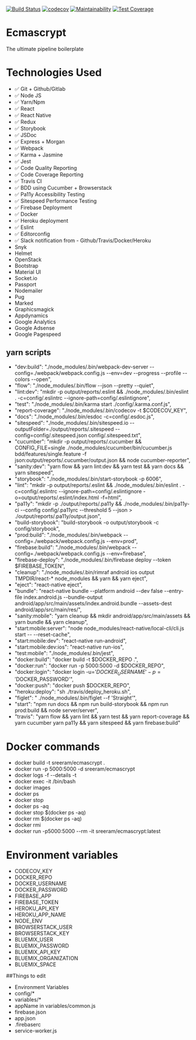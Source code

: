 [![Build Status](https://travis-ci.org/sreerampr/ecmascrypt.svg?branch=master)](https://travis-ci.org/sreerampr/ecmascrypt)
[![codecov](https://codecov.io/gh/sreerampr/ecmascrypt/branch/master/graph/badge.svg)](https://codecov.io/gh/sreerampr/ecmascrypt)
[![Maintainability](https://api.codeclimate.com/v1/badges/ee15c93b8d04a9af62c5/maintainability)](https://codeclimate.com/github/sreerampr/ecmascrypt/maintainability)
[![Test Coverage](https://api.codeclimate.com/v1/badges/ee15c93b8d04a9af62c5/test_coverage)](https://codeclimate.com/github/sreerampr/ecmascrypt/test_coverage)

# Ecmascrypt
The ultimate pipeline boilerplate

# Technologies Used
* :white_check_mark: Git + Github/Gitlab
* :white_check_mark: Node JS
* :white_check_mark: Yarn/Npm
* :white_check_mark: React
* :white_check_mark: React Native
* :white_check_mark: Redux
* :white_check_mark: Storybook
* :white_check_mark: JSDoc
* :white_check_mark: Express + Morgan
* :white_check_mark: Webpack
* :white_check_mark: Karma + Jasmine
* :white_check_mark: Jest
* :white_check_mark: Code Quality Reporting
* :white_check_mark: Code Coverage Reporting
* :white_check_mark: Travis CI
* :white_check_mark: BDD using Cucumber + Browserstack
* :white_check_mark: Pa11y Accessibility Testing
* :white_check_mark: Sitespeed Performance Testing
* :white_check_mark: Firebase Deployment
* :white_check_mark: Docker
* :white_check_mark: Heroku deployment
* :white_check_mark: Eslint
* :white_check_mark: Editorconfig
* :white_check_mark: Slack notification from - Github/Travis/Docker/Heroku
* Snyk
* Helmet
* OpenStack
* Bootstrap
* Material UI
* Socket.io
* Passport
* Nodemailer
* Pug
* Marked
* Graphicsmagick
* Appdynamics
* Google Analytics
* Google Adsense
* Google Pagespeed


## yarn scripts
* "dev:build": "./node_modules/.bin/webpack-dev-server --config=./webpack/webpack.config.js --env=dev --progress --profile --colors --open",
* "flow": "./node_modules/.bin/flow --json --pretty --quiet",
* "lint:dev": "mkdir -p output/reports/.eslint && ./node_modules/.bin/eslint . -c=config/.eslintrc --ignore-path=config/.eslintignore",
* "test": "./node_modules/.bin/karma start ./config/.karma.conf.js",
* "report-coverage": "./node_modules/.bin/codecov -t $CODECOV_KEY",
* "docs": "./node_modules/.bin/esdoc -c=config/.esdoc.js",
* "sitespeed": "./node_modules/.bin/sitespeed.io --outputFolder=./output/reports/.sitespeed --config=config/.sitespeed.json config/.sitespeed.txt",
* "cucumber": "mkdir -p output/reports/.cucumber && CONFIG_FILE=single ./node_modules/cucumber/bin/cucumber.js bdd/features/single.feature -f json:output/reports/.cucumber/output.json && node cucumber-reporter",
* "sanity:dev": "yarn flow && yarn lint:dev && yarn test && yarn docs && yarn sitespeed",
* "storybook": "./node_modules/.bin/start-storybook -p 6006",
* "lint": "mkdir -p output/reports/.eslint && ./node_modules/.bin/eslint . -c=config/.eslintrc --ignore-path=config/.eslintignore -o=output/reports/.eslint/index.html -f=html",
* "pa11y": "mkdir -p ./output/reports/.pa11y && ./node_modules/.bin/pa11y-ci --config config/.pa11yrc --threshold 5 --json > ./output/reports/.pa11y/output.json",
* "build-storybook": "build-storybook -o output/storybook -c config/storybook",
* "prod:build": "./node_modules/.bin/webpack --config=./webpack/webpack.config.js --env=prod",
* "firebase:build": "./node_modules/.bin/webpack --config=./webpack/webpack.config.js --env=firebase",
* "firebase-deploy": "./node_modules/.bin/firebase deploy --token $FIREBASE_TOKEN",
* "cleanup": "./node_modules/.bin/rimraf android ios output TMPDIR/react-* node_modules && yarn && yarn eject",
* "eject": "react-native eject",
* "bundle": "react-native bundle --platform android --dev false --entry-file index.android.js --bundle-output android/app/src/main/assets/index.android.bundle --assets-dest android/app/src/main/res/",
* "sanity:mobile": "yarn cleanup && mkdir android/app/src/main/assets && yarn bundle && yarn cleanup",
* "start:mobile:server": "node node_modules/react-native/local-cli/cli.js start -- --reset-cache",
* "start:mobile:dev": "react-native run-android",
* "start:mobile:dev:ios": "react-native run-ios",
* "test:mobile": "./node_modules/.bin/jest",
* "docker:build": "docker build -t $DOCKER_REPO .",
* "docker:run": "docker run -p 5000:5000 -d $DOCKER_REPO",
* "docker:login": "docker login -u='$DOCKER_USERNAME' -p='$DOCKER_PASSWORD'",
* "docker:push": "docker push $DOCKER_REPO",
* "heroku:deploy": "sh ./travis/deploy_heroku.sh",
* "figlet": " ./node_modules/.bin/figlet --f 'Straight'",
* "start": "npm run docs && npm run build-storybook && npm run prod:build && node server/server",
* "travis": "yarn flow && yarn lint && yarn test && yarn report-coverage && yarn cucumber yarn pa11y && yarn sitespeed && yarn firebase:build"

# Docker commands
* docker build -t sreeram/ecmascrypt .
* docker run -p 5000:5000 -d sreeram/ecmascrypt
* docker logs <containerId> -f --details -t
* docker exec -it <containerId> /bin/bash
* docker images
* docker ps
* docker stop <containerId>
* docker ps -aq
* docker stop $(docker ps -aq)
* docker rm $(docker ps -aq)
* docker rmi <imageID>
* docker run -p5000:5000 --rm -it sreeram/ecmascrypt:latest

# Environment variables
* CODECOV_KEY
* DOCKER_REPO
* DOCKER_USERNAME
* DOCKER_PASSWORD
* FIREBASE_APP
* FIREBASE_TOKEN
* HEROKU_API_KEY
* HEROKU_APP_NAME
* NODE_ENV
* BROWSERSTACK_USER
* BROWSERSTACK_KEY
* BLUEMIX_USER
* BLUEMIX_PASSWORD
* BLUEMIX_API_KEY
* BLUEMIX_ORGANIZATION
* BLUEMIX_SPACE

##Things to edit
* Environment Variables
* config/*
* variables/*
* appName in variables/common.js
* firebase.json
* app.json
* .firebaserc
* service-worker.js